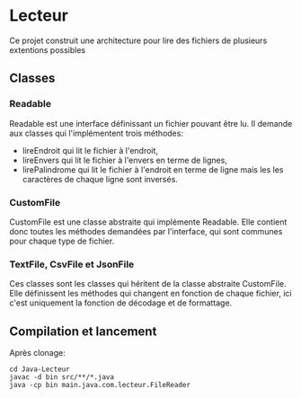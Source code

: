 # Lecteur

Ce projet construit une architecture pour lire des fichiers de plusieurs extentions possibles

## Classes

### Readable
Readable est une interface définissant un fichier pouvant être lu.
Il demande aux classes qui l'implémentent trois méthodes:
- lireEndroit qui lit le fichier à l'endroit,
- lireEnvers qui lit le fichier à l'envers en terme de lignes,
- lirePalindrome qui lit le fichier à l'endroit en terme de ligne mais les les caractères de chaque ligne sont inversés.

### CustomFile
CustomFile est une classe abstraite qui implémente Readable.
Elle contient donc toutes les méthodes demandées par l'interface, qui sont communes pour chaque type de fichier.

### TextFile, CsvFile et JsonFile
Ces classes sont les classes qui héritent de la classe abstraite CustomFile.
Elle définissent les méthodes qui changent en fonction de chaque fichier, ici c'est uniquement la fonction de décodage et de formattage.

## Compilation et lancement
Après clonage: 
```
cd Java-Lecteur
javac -d bin src/**/*.java
java -cp bin main.java.com.lecteur.FileReader
```
